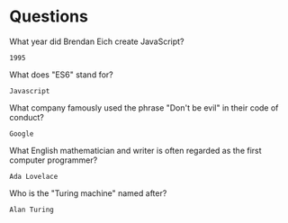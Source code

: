 # Questions

What year did Brendan Eich create JavaScript?

```
1995
```

What does "ES6" stand for?

```
Javascript
```

What company famously used the phrase "Don't be evil" in their code of conduct?

```
Google
```

What English mathematician and writer is often regarded as the first computer programmer?

```
Ada Lovelace
```

Who is the "Turing machine" named after?

```
Alan Turing
```

 